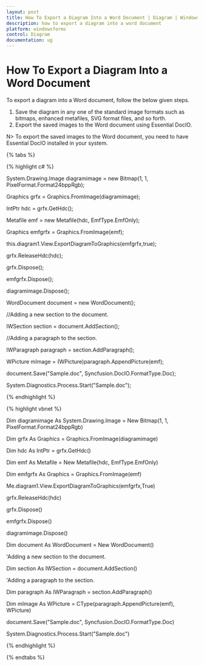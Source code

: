 ```yaml
---
layout: post
title: How To Export a Diagram Into a Word Document | Diagram | Windows Forms | Syncfusion®
description: how to export a diagram into a word document
platform: windowsforms
control: Diagram
documentation: ug
---
```


# How To Export a Diagram Into a Word Document

To export a diagram into a Word document, follow the below given steps.

1. Save the diagram in any one of the standard image formats such as bitmaps, enhanced metafiles, SVG format files, and so forth.
2. Export the saved images to the Word document using Essential DocIO.

N> To export the saved images to the Word document, you need to have Essential DocIO installed in your system.


{% tabs %}

{% highlight c# %}

System.Drawing.Image diagramimage = new Bitmap(1, 1, PixelFormat.Format24bppRgb);

Graphics grfx = Graphics.FromImage(diagramimage);

IntPtr hdc = grfx.GetHdc();

Metafile emf = new Metafile(hdc, EmfType.EmfOnly);

Graphics emfgrfx = Graphics.FromImage(emf); 

this.diagram1.View.ExportDiagramToGraphics(emfgrfx,true);

grfx.ReleaseHdc(hdc);

grfx.Dispose();

emfgrfx.Dispose();

diagramimage.Dispose();

WordDocument document = new WordDocument();



//Adding a new section to the document.

IWSection section = document.AddSection();



//Adding a paragraph to the section.

IWParagraph paragraph = section.AddParagraph();

WPicture mImage = (WPicture)paragraph.AppendPicture(emf);

document.Save("Sample.doc", Syncfusion.DocIO.FormatType.Doc); 

System.Diagnostics.Process.Start("Sample.doc");

{% endhighlight %}

{% highlight vbnet %}

Dim diagramimage As System.Drawing.Image = New Bitmap(1, 1, PixelFormat.Format24bppRgb)

Dim grfx As Graphics = Graphics.FromImage(diagramimage)

Dim hdc As IntPtr = grfx.GetHdc()

Dim emf As Metafile = New Metafile(hdc, EmfType.EmfOnly)

Dim emfgrfx As Graphics = Graphics.FromImage(emf)

Me.diagram1.View.ExportDiagramToGraphics(emfgrfx,True)

grfx.ReleaseHdc(hdc)

grfx.Dispose()

emfgrfx.Dispose()

diagramimage.Dispose()

Dim document As WordDocument = New WordDocument()



'Adding a new section to the document.

Dim section As IWSection = document.AddSection()



'Adding a paragraph to the section.

Dim paragraph As IWParagraph = section.AddParagraph()

Dim mImage As WPicture = CType(paragraph.AppendPicture(emf), WPicture)

document.Save("Sample.doc", Syncfusion.DocIO.FormatType.Doc)

System.Diagnostics.Process.Start("Sample.doc")

{% endhighlight %}

{% endtabs %}